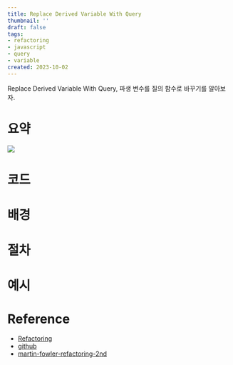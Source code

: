 ```yaml
---
title: Replace Derived Variable With Query
thumbnail: ''
draft: false
tags:
- refactoring
- javascript
- query
- variable
created: 2023-10-02
---
```


Replace Derived Variable With Query, 파생 변수를 질의 함수로 바꾸기를 알아보자.

# 요약

![](Refactoring_45_ReplaceDerivedVariableWithQuery_0.png)

# 코드

# 배경

# 절차

# 예시

# Reference

* [Refactoring](https://product.kyobobook.co.kr/detail/S000001810241)
* [github](https://github.com/WegraLee/Refactoring)
* [martin-fowler-refactoring-2nd](https://github.com/wickedwukong/martin-fowler-refactoring-2nd)
